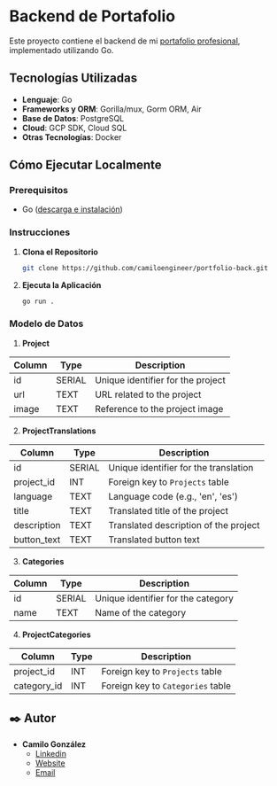 # Backend de Portafolio

Este proyecto contiene el backend de mi [portafolio profesional](https://www.camiloengineer.com/), implementado utilizando Go. 

## Tecnologías Utilizadas

- **Lenguaje**: Go
- **Frameworks y ORM**: Gorilla/mux, Gorm ORM, Air
- **Base de Datos**: PostgreSQL
- **Cloud**: GCP SDK, Cloud SQL
- **Otras Tecnologías**: Docker

## Cómo Ejecutar Localmente

### Prerequisitos

- Go ([descarga e instalación](https://golang.org/dl/))

### Instrucciones

1. **Clona el Repositorio**

   ```bash
   git clone https://github.com/camiloengineer/portfolio-back.git
   ```

2. **Ejecuta la Aplicación**

   ```bash
   go run .
   ```

### Modelo de Datos


1. **Project**

| Column       | Type     | Description                            |
|--------------|----------|----------------------------------------|
| id           | SERIAL   | Unique identifier for the project      |
| url          | TEXT     | URL related to the project             |
| image        | TEXT     | Reference to the project image         |


2. **ProjectTranslations**

| Column       | Type     | Description                             |
|--------------|----------|-----------------------------------------|
| id           | SERIAL   | Unique identifier for the translation   |
| project_id   | INT      | Foreign key to `Projects` table         |
| language     | TEXT     | Language code (e.g., 'en', 'es')        |
| title        | TEXT     | Translated title of the project         |
| description  | TEXT     | Translated description of the project   |
| button_text  | TEXT     | Translated button text                  |

3. **Categories**

| Column       | Type     | Description                            |
|--------------|----------|----------------------------------------|
| id           | SERIAL   | Unique identifier for the category     |
| name         | TEXT     | Name of the category                   |

4. **ProjectCategories**

| Column       | Type     | Description                            |
|--------------|----------|----------------------------------------|
| project_id   | INT      | Foreign key to `Projects` table        |
| category_id  | INT      | Foreign key to `Categories` table      |

## ✒️ Autor

* **Camilo González** 
    * [Linkedin](https://www.linkedin.com/in/camiloengineer/)
    * [Website](https://www.camiloengineer.com/)
    * [Email](mailto:camilo@camiloengineer.com)
